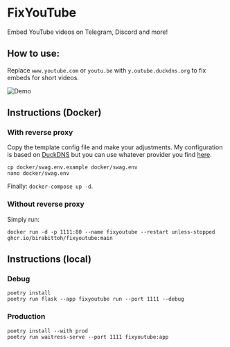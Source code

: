 # FixYouTube
Embed YouTube videos on Telegram, Discord and more!

## How to use:
Replace `www.youtube.com` or `youtu.be` with `y.outube.duckdns.org` to fix embeds for short videos.

![Demo](https://github.com/BiRabittoh/FixYouTube/assets/26506860/af3e9691-8c98-47e5-90e3-e5ebb1ba533f)

## Instructions (Docker)

### With reverse proxy
Copy the template config file and make your adjustments. My configuration is based on [DuckDNS](http://duckdns.org/) but you can use whatever provider you find [here](https://docs.linuxserver.io/general/swag#docker-compose).
```
cp docker/swag.env.example docker/swag.env
nano docker/swag.env
```

Finally: `docker-compose up -d`.

### Without reverse proxy
Simply run:
```
docker run -d -p 1111:80 --name fixyoutube --restart unless-stopped ghcr.io/birabittoh/fixyoutube:main
```

## Instructions (local)

### Debug
```
poetry install
poetry run flask --app fixyoutube run --port 1111 --debug
```

### Production
```
poetry install --with prod
poetry run waitress-serve --port 1111 fixyoutube:app
```
